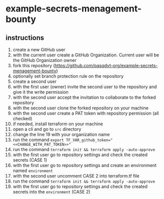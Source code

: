 # example-secrets-menagement-bounty

## instructions

1. create a new GitHub user
1. with the current user create a GitHub Organization. Current user will be the GitHub Organization owner
1. fork this repository (https://github.com/pasqdvt-org/example-secrets-menagement-bounty)
1. optionally set branch protection rule on the repository
1. create a second user
1. with the first user (owner) invite the second user to the repository and give it the write permission
1. with the second user accept the invitation to collaborate to the forked repository
1. with the second user clone the forked repository on your machine
1. with the second user create a PAT token with repository permission (all checked)
1. if needed, install terraform on your machine
1. open a cli and go to ```src``` directory
1. change the line 19 with your organization name
3. run the command ```export TF_VAR_github_token="<<CHANGE_WITH_PAT_TOKEN>>"```
4. run the command ```terraform init && terraform apply -auto-approve```
5. with the first user go to repository settings and check the created secrets (CASE 1)
6. with the first user go to repository settings and create an environment named ```environment```
7. with the second user uncomment CASE 2 into terraform.tf file
8. run the command ```terraform init && terraform apply -auto-approve```
9. with the first user go to repository settings and check the created secrets into the ```environment``` (CASE 2)
